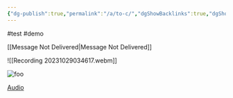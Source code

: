 ```yaml
---
{"dg-publish":true,"permalink":"/a/to-c/","dgShowBacklinks":true,"dgShowLocalGraph":true,"dgShowInlineTitle":true,"dgEnableSearch":true,"dgShowToc":true,"dgLinkPreview":true,"dgShowTags":true}
---
```



#test #demo

[[Message Not Delivered\|Message Not Delivered]]


<style> .container {font-family: sans-serif; text-align: center;} .button-wrapper button {z-index: 1;height: 40px; width: 100px; margin: 10px;padding: 5px;} .excalidraw .App-menu_top .buttonList { display: flex;} .excalidraw-wrapper { height: 800px; margin: 50px; position: relative;} :root[dir="ltr"] .excalidraw .layer-ui__wrapper .zen-mode-transition.App-menu_bottom--transition-left {transform: none;} </style><script src="https://cdn.jsdelivr.net/npm/react@17/umd/react.production.min.js"></script><script src="https://cdn.jsdelivr.net/npm/react-dom@17/umd/react-dom.production.min.js"></script><script type="text/javascript" src="https://cdn.jsdelivr.net/npm/@excalidraw/excalidraw@0/dist/excalidraw.production.min.js"></script><div id="Drawing_2023-10-29_0325.40.excalidraw.md1"></div><script>(function(){const InitialData={"type":"excalidraw","version":2,"source":"https://github.com/zsviczian/obsidian-excalidraw-plugin/releases/tag/1.9.27","elements":[{"type":"rectangle","version":309,"versionNonce":1446499974,"isDeleted":false,"id":"E5BR3dz83HkxG3W_GqFUA","fillStyle":"solid","strokeWidth":2,"strokeStyle":"solid","roughness":1,"opacity":100,"angle":0,"x":-413.0033128068253,"y":-629.0093080675281,"strokeColor":"#1e1e1e","backgroundColor":"transparent","width":257.272705078125,"height":86.36361694335938,"seed":1850008646,"groupIds":[],"frameId":null,"roundness":{"type":3},"boundElements":[],"updated":1698568477756,"link":null,"locked":false},{"type":"text","version":128,"versionNonce":1598494150,"isDeleted":false,"id":"sB4rXft7","fillStyle":"solid","strokeWidth":2,"strokeStyle":"solid","roughness":1,"opacity":100,"angle":0,"x":-385.60774395916906,"y":-597.5351086178342,"strokeColor":"#1e1e1e","backgroundColor":"transparent","width":103.23992919921875,"height":25,"seed":988535494,"groupIds":[],"frameId":null,"roundness":null,"boundElements":[],"updated":1698568477756,"link":null,"locked":false,"fontSize":20,"fontFamily":1,"text":"Excalidraw","rawText":"Excalidraw","textAlign":"left","verticalAlign":"top","containerId":null,"originalText":"Excalidraw","lineHeight":1.25,"baseline":17},{"type":"freedraw","version":136,"versionNonce":1521249542,"isDeleted":false,"id":"Ee5YD61RJsIq8MmzjL9zt","fillStyle":"solid","strokeWidth":2,"strokeStyle":"solid","roughness":1,"opacity":100,"angle":0,"x":-242.88044903729408,"y":-607.5351086178342,"strokeColor":"#1e1e1e","backgroundColor":"transparent","width":4.54534912109375,"height":19.09088134765625,"seed":2124354822,"groupIds":[],"frameId":null,"roundness":null,"boundElements":[],"updated":1698568477756,"link":null,"locked":false,"points":[[0,0],[0.9090576171875,0],[0.9090576171875,0.90911865234375],[2.72723388671875,0.90911865234375],[2.72723388671875,1.818206787109375],[2.72723388671875,3.636383056640625],[3.6363525390625,4.54547119140625],[3.6363525390625,5.454559326171875],[3.6363525390625,6.3636474609375],[3.6363525390625,9.09088134765625],[3.6363525390625,10],[4.54534912109375,10],[4.54534912109375,11.818206787109375],[4.54534912109375,12.727294921875],[4.54534912109375,13.636383056640625],[4.54534912109375,14.54547119140625],[4.54534912109375,15.454559326171875],[4.54534912109375,16.3636474609375],[4.54534912109375,17.272735595703125],[4.54534912109375,18.18182373046875],[4.54534912109375,19.09088134765625],[4.54534912109375,19.09088134765625]],"lastCommittedPoint":null,"simulatePressure":true,"pressures":[]},{"type":"freedraw","version":128,"versionNonce":1172626502,"isDeleted":false,"id":"iIbcCBhjD7g2-cuQhIdi7","fillStyle":"solid","strokeWidth":2,"strokeStyle":"solid","roughness":1,"opacity":100,"angle":0,"x":-218.33509991620033,"y":-606.6259899654905,"strokeColor":"#1e1e1e","backgroundColor":"transparent","width":0,"height":13.6363525390625,"seed":1930742726,"groupIds":[],"frameId":null,"roundness":null,"boundElements":[],"updated":1698568477756,"link":null,"locked":false,"points":[[0,0],[0,0.909088134765625],[0,1.81817626953125],[0,2.727264404296875],[0,5.45452880859375],[0,7.272705078125],[0,8.1817626953125],[0,9.09088134765625],[0,10],[0,10.909088134765625],[0,11.81817626953125],[0,12.727264404296875],[0,13.6363525390625],[0,13.6363525390625]],"lastCommittedPoint":null,"simulatePressure":true,"pressures":[]},{"type":"freedraw","version":152,"versionNonce":1724736390,"isDeleted":false,"id":"tQmnV3eUvWS1w3aIBtuxD","fillStyle":"solid","strokeWidth":2,"strokeStyle":"solid","roughness":1,"opacity":100,"angle":0,"x":-250.15321515057533,"y":-572.989637426428,"strokeColor":"#1e1e1e","backgroundColor":"transparent","width":41.818115234375,"height":10,"seed":563576966,"groupIds":[],"frameId":null,"roundness":null,"boundElements":[],"updated":1698568477756,"link":null,"locked":false,"points":[[0,0],[0,0.909088134765625],[0,1.81817626953125],[0.90911865234375,2.727264404296875],[0.90911865234375,3.6363525390625],[2.727294921875,4.54541015625],[2.727294921875,5.45452880859375],[3.6363525390625,6.3636474609375],[4.54547119140625,7.272735595703125],[6.3636474609375,8.18182373046875],[8.18182373046875,8.18182373046875],[10,8.18182373046875],[11.818115234375,8.18182373046875],[14.54547119140625,9.090911865234375],[16.3636474609375,9.090911865234375],[18.18182373046875,9.090911865234375],[20,9.090911865234375],[22.727294921875,9.090911865234375],[28.18182373046875,10],[30.90911865234375,10],[32.727294921875,10],[34.54547119140625,10],[35.45458984375,10],[36.3636474609375,10],[37.27276611328125,10],[38.18182373046875,10],[39.0909423828125,9.090911865234375],[40,8.18182373046875],[40,7.272735595703125],[40.90911865234375,6.3636474609375],[40.90911865234375,4.54541015625],[40.90911865234375,3.6363525390625],[40.90911865234375,2.727264404296875],[40.90911865234375,1.81817626953125],[40.90911865234375,0.909088134765625],[40.90911865234375,0],[41.818115234375,0],[41.818115234375,0]],"lastCommittedPoint":null,"simulatePressure":true,"pressures":[]},{"id":"lAEBvMCD","type":"text","x":14.184953431825392,"y":-110.43974036139412,"width":10,"height":25,"angle":0,"strokeColor":"#1e1e1e","backgroundColor":"transparent","fillStyle":"solid","strokeWidth":2,"strokeStyle":"solid","roughness":1,"opacity":100,"groupIds":[],"frameId":null,"roundness":null,"seed":1275730182,"version":2,"versionNonce":1018890010,"isDeleted":true,"boundElements":null,"updated":1698568385257,"link":null,"locked":false,"text":"","rawText":"","fontSize":20,"fontFamily":1,"textAlign":"left","verticalAlign":"top","baseline":17,"containerId":null,"originalText":"","lineHeight":1.25},{"id":"60XkpI1L","type":"text","x":-236.08523559570312,"y":-135.0653076171875,"width":10,"height":25,"angle":0,"strokeColor":"#1e1e1e","backgroundColor":"transparent","fillStyle":"solid","strokeWidth":2,"strokeStyle":"solid","roughness":1,"opacity":100,"groupIds":[],"frameId":null,"roundness":null,"seed":132745542,"version":2,"versionNonce":2053980890,"isDeleted":true,"boundElements":null,"updated":1698568481302,"link":null,"locked":false,"text":"","rawText":"","fontSize":20,"fontFamily":1,"textAlign":"left","verticalAlign":"top","baseline":17,"containerId":null,"originalText":"","lineHeight":1.25}],"appState":{"theme":"light","viewBackgroundColor":"#ffffff","currentItemStrokeColor":"#1e1e1e","currentItemBackgroundColor":"transparent","currentItemFillStyle":"solid","currentItemStrokeWidth":2,"currentItemStrokeStyle":"solid","currentItemRoughness":1,"currentItemOpacity":100,"currentItemFontFamily":1,"currentItemFontSize":20,"currentItemTextAlign":"left","currentItemStartArrowhead":null,"currentItemEndArrowhead":"arrow","scrollX":420.0994415283203,"scrollY":637.7272415161133,"zoom":{"value":1},"currentItemRoundness":"round","gridSize":null,"gridColor":{"Bold":"#C9C9C9FF","Regular":"#EDEDEDFF"},"currentStrokeOptions":null,"previousGridSize":null,"frameRendering":{"enabled":true,"clip":true,"name":true,"outline":true}},"files":{}};InitialData.scrollToContent=true;App=()=>{const e=React.useRef(null),t=React.useRef(null),[n,i]=React.useState({width:void 0,height:void 0});return React.useEffect(()=>{i({width:t.current.getBoundingClientRect().width,height:t.current.getBoundingClientRect().height});const e=()=>{i({width:t.current.getBoundingClientRect().width,height:t.current.getBoundingClientRect().height})};return window.addEventListener("resize",e),()=>window.removeEventListener("resize",e)},[t]),React.createElement(React.Fragment,null,React.createElement("div",{className:"excalidraw-wrapper",ref:t},React.createElement(ExcalidrawLib.Excalidraw,{ref:e,width:n.width,height:n.height,initialData:InitialData,viewModeEnabled:!0,zenModeEnabled:!0,gridModeEnabled:!1})))},excalidrawWrapper=document.getElementById("Drawing_2023-10-29_0325.40.excalidraw.md1");ReactDOM.render(React.createElement(App),excalidrawWrapper);})();</script>



![[Recording 20231029034617.webm]]


![foo](https://youtu.be/aIt2eANjYyk)

[Audio](https://youtu.be/aIt2eANjYyk)